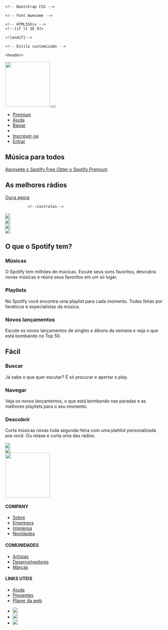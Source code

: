 <!DOCTYPE html>
<html lang="pt-br">
  <head>
    <!-- Meta tags Obrigatórias -->
    <meta charset="utf-8">
    <meta name="viewport" content="width=device-width, initial-scale=1, shrink-to-fit=no">

    <!-- Bootstrap CSS -->
  <link rel="stylesheet" href="https://stackpath.bootstrapcdn.com/bootstrap/4.1.3/css/bootstrap.min.css" integrity="sha384-MCw98/SFnGE8fJT3GXwEOngsV7Zt27NXFoaoApmYm81iuXoPkFOJwJ8ERdknLPMO" crossorigin="anonymous">

    <!-- Font Awesome -->
  <link rel="stylesheet" href="https://use.fontawesome.com/releases/v5.3.1/css/all.css" integrity="sha384-mzrmE5qonljUremFsqc01SB46JvROS7bZs3IO2EmfFsd15uHvIt+Y8vEf7N7fWAU" crossorigin="anonymous">

    <!-- HTML5Shiv -->
    <!--[if lt IE 9]>
  <script src="https://oss.maxcdn.com/html5shiv/3.7.2/html5shiv.min.js"></script>
    <![endif]-->

    <!-- Estilo customizado -->
  <link rel="stylesheet" type="text/css" href="css/estilo.css">

  <title>Música para todos - Spotify</title>
    <link rel="icon" href="imagens/favicon.png">
  </head>
  <body>
    
    <header>
  <nav class="navbar navbar-expand-md navbar-light fixed-top navbar-transparente">
        <div class="container">
            <a href="index.html" class="navbar-brand">
              <img src="imagens/spotify.svg" width="142">
            </a>

  <button class="navbar-toggler" data-toggle="collapse" data-target="#nav-principal">
              <i class="fas fa-bars text-white"></i>
            </button>
          
  <div class="collapse navbar-collapse" id="nav-principal">
            <ul class="navbar-nav ml-auto">
              <li class="nav-item">
                <a href="" class="nav-link">Premium</a>
              </li>
              <li class="nav-item">
                <a href="" class="nav-link">Ajuda</a>
              </li>
              <li class="nav-item">
                <a href="" class="nav-link">Baixar</a>
              </li>

  <li class="nav-item divisor"></li>

  <li class="nav-item">
                <a href="" class="nav-link">Inscrever-se</a>
              </li>
              <li class="nav-item">
                <a href="" class="nav-link">Entrar</a>
              </li>
            </ul>
          </div>

  </div>
      </nav>
    </header>

  <section id="home" class="d-flex">
      <div class="container align-self-center">
        <div class="row">

  <div class="col-md-12 capa">

  <div id="carousel-spotify" class="carousel slide" data-ride="carousel">
              <div class="carousel-inner">

  <div class="carousel-item active">
                  <h1>Música para todos</h1>
                  <a href="" class="btn btn-lg btn-custom btn-roxo">
                    Aproveite o Spotify Free
                  </a>

  <a href="" class="btn btn-lg btn-custom btn-branco">
                    Obter o Spotify Premium
                  </a>
                </div>

   <div class="carousel-item">
                  <h1>As melhores rádios</h1>

  <a href="" class="btn btn-lg btn-custom btn-branco">
                    <i class="fas fa-music"></i> Ouça agora
                  </a>
                </div>

  </div>

              <!--Controles-->
  <a href="#carousel-spotify" class="carousel-control-prev" data-slide="prev">
                <i class="fas fa-angle-left fa-3x"></i>
              </a>

  <a href="#carousel-spotify" class="carousel-control-next" data-slide="next">
                <i class="fas fa-angle-right fa-3x"></i>
              </a>

   </div>

   </div>

  </div>
      </div>
    </section>

   <section id="servicos">
      <div class="container">

  <div class="row">
          <div class="col-md-6">

  <div class="row albuns">
              <div class="col-md-6">
                <img src="imagens/img1.jpg" class="img-fluid  d-none d-md-block">
              </div>
              <div class="col-md-6">
                <img src="imagens/img2.jpg" class="img-fluid d-none d-md-block">
              </div>
            </div>

   <div class="row albuns">
              <div class="col-md-6">
                <img src="imagens/img3.jpg" class="img-fluid  d-none d-md-block">
              </div>
              <div class="col-md-6">
                <img src="imagens/img4.jpg" class="img-fluid  d-none d-md-block">
              </div>
            </div>
          </div>
          <div class="col-md-6">
            <h2>O que o Spotify tem?</h2>

  <h3>Músicas</h3>
            <p>O Spotify tem milhões de múcicas. Escute seus sons favoritos, descubra novas músicas e reúna seus favoritos em um só lugar.</p>

  <h3>Playlists</h3>
            <p>No Spotify você encontra uma playlist para cada momento. Todas feitas por fanáticos e expecialistas da música.</p>

  <h3>Novos lançamentos</h3>
            <p>Escute os novos lançamentos de singles e álbuns da semana e veja o que está bombando no Top 50.</p>
          </div>
        </div>

  </div>
    </section>

  <section id="recursos">
      <div class="container">

  <div class="row">
          <div class="col-md-4">
            <h2>Fácil</h2>
            <h3>Buscar</h3>
            <p>Já sabe o que quer escutar? É só  procurar e apertar o play.</p>

  <h3>Navegar</h3>
            <p>Veja os novos lançamentos, o que está bombando nas paradas e as melhores playlists para o seu momento.</p>

  <h3>Descobrir</h3>
            <p>Curta músicas novas toda segunda-feira com uma plahlist personalizada pra você. Ou relaxe e curta uma das rádios.</p>

  </div>
          <div class="col-md-8">
            <div class="row rotacionar">

  <div class="col-md-6">
                <img src="imagens/iphone1.png" class="img-fluid d-none d-md-block">
              </div>
              <div class="col-md-6">
                <img src="imagens/iphone2.png" class="img-fluid d-none d-md-block">
              </div>

  </div>
          </div>
        </div>

  </div>
    </section>

   <footer>
      <div class="container">
        <div class="row">
          <div class="col-md-2">
            <img src="imagens/spotify.svg" width="142">
          </div>
          <div class="col-md-2">
            <h4>COMPANY</h4>
            <ul class="navbar-nav">
              <li>
                <a href="">Sobre</a>
              </li>
              <li>
                <a href="">Empregos</a>
              </li>
              <li>
                <a href="">Imprensa</a>
              </li>
              <li>
                <a href="">Novidades</a>
              </li>
            </ul>
          </div>
          <div class="col-md-2">
            <h4>COMUNIDADES</h4>
            <ul class="navbar-nav">
              <li>
                <a href="">Artistas</a>
              </li>
              <li>
                <a href="">Desenvolvedores</a>
              </li>
              <li>
                <a href="">Marcas</a>
              </li>
            </ul>
          </div>
          <div class="col-md-2">
            <h4>LINKS UTEIS</h4>
            <ul class="navbar-nav">
              <li>
                <a href="">Ajuda</a>
              </li>
              <li>
                <a href="">Presentes</a>
              </li>
              <li>
                <a href="">Player da web</a>
              </li>
            </ul>
          </div>
          <div class="col-md-4">
            <ul>
              <li>
                <a href="">
                  <img src="imagens/facebook.png">
                </a>
              </li>
              <li>
                <a href="">
                  <img src="imagens/twitter.png">
                </a>
              </li>
              <li>
                <a href="">
                  <img src="imagens/instagram.png">
                </a>
              </li>
            </ul>
          </div>
        </div>
      </div>
    </footer>

  <!-- JavaScript (Opcional) -->
  <!-- jQuery primeiro, depois Popper.js, depois Bootstrap JS -->
   <script src="https://code.jquery.com/jquery-3.3.1.slim.min.js" integrity="sha384-q8i/X+965DzO0rT7abK41JStQIAqVgRVzpbzo5smXKp4YfRvH+8abtTE1Pi6jizo" crossorigin="anonymous"></script>
  <script src="https://cdnjs.cloudflare.com/ajax/libs/popper.js/1.14.3/umd/popper.min.js" integrity="sha384-ZMP7rVo3mIykV+2+9J3UJ46jBk0WLaUAdn689aCwoqbBJiSnjAK/l8WvCWPIPm49" crossorigin="anonymous"></script>
  <script src="https://stackpath.bootstrapcdn.com/bootstrap/4.1.3/js/bootstrap.min.js" integrity="sha384-ChfqqxuZUCnJSK3+MXmPNIyE6ZbWh2IMqE241rYiqJxyMiZ6OW/JmZQ5stwEULTy" crossorigin="anonymous"></script>
  </body>
</html>